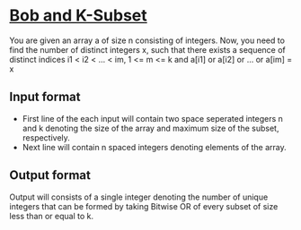 # [Bob and K-Subset][link]

You are given an array a of size n consisting of integers. Now, you need to find the number of distinct integers x, such that there exists a sequence of distinct indices i1 < i2 < ... < im, 1 <= m <= k and a[i1] or a[i2] or ... or a[im] = x

## Input format

- First line of the each input will contain two space seperated integers n and k denoting the size of the array and maximum size of the subset, respectively.
- Next line will contain n spaced integers denoting elements of the array.

## Output format

Output will consists of a single integer denoting the number of unique integers that can be formed by taking Bitwise OR of every subset of size less than or equal to k.

[link]: https://www.hackerearth.com/practice/basic-programming/implementation/basics-of-implementation/practice-problems/algorithm/bob-and-subset-23f0729c/
